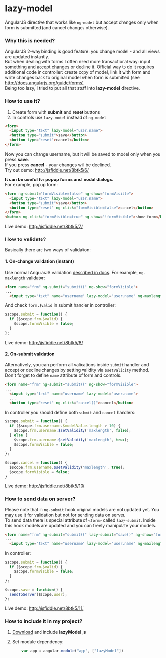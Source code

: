 lazy-model
==========

AngularJS directive that works like `ng-model` but accept changes only when form is submitted (and cancel changes otherwise).

### Why this is needed?
AngularJS 2-way binding is good feature: you change model - and all views are updated instantly.  
But when dealing with forms I often need more transactional way: input something and accept changes or decline it. Official way to do it requires additional code in controller: create copy of model, link it with form and write changes back to original model when form is submitted (see http://docs.angularjs.org/guide/forms).  
Being too lazy, I tried to put all that stuff into **lazy-model** directive.

### How to use it?
1. Create form with **submit** and **reset** buttons
2. In controls use `lazy-model` instead of `ng-model`

````html
<form>
  <input type="text" lazy-model="user.name">
  <button type="submit">save</button>
  <button type="reset">cancel</button>
</form>
````

Now you can change username, but it will be saved to model only when you press **save**.   
If you press **cancel** - your changes will be declined.   
Try out demo: http://jsfiddle.net/8btk5/6/

**It can be useful for popup forms and modal dialogs.**  
For example, popup form: 
````html
<form ng-submit="formVisible=false" ng-show="formVisible">
  <input type="text" lazy-model="user.name">
  <button type="submit">save</button>
  <button type="reset" ng-click="formVisible=false">cancel</button>
</form>
<button ng-click="formVisible=true" ng-show="!formVisible">show form</button>
````
Live demo: http://jsfiddle.net/8btk5/7/

### How to validate?
Basically there are two ways of validation:

#### 1. On-change validation (instant)
Use normal AngularJS validation [described in docs](http://docs.angularjs.org/guide/forms).
For example, `ng-maxlength` validator:
````html
<form name="frm" ng-submit="submit()" ng-show="formVisible">
...
  <input type="text" name="username" lazy-model="user.name" ng-maxlength="10">
````
And check `form.$valid` in submit handler in controller:
````js
$scope.submit = function() {    
  if ($scope.frm.$valid) {
    $scope.formVisible = false;
  }
};
````
Live demo: http://jsfiddle.net/8btk5/8/

#### 2. On-submit validation
Alternatively, you can perform all validations inside `submit` handler and accept or decline
changes by setting validity via `$setValidity` method. Don't forget to define `name` attribute 
of form and controls.

````html
<form name="frm" ng-submit="submit()" ng-show="formVisible">
...
  <input type="text" name="username" lazy-model="user.name">
  ...
  <button type="reset" ng-click="cancel()">cancel</button>
````
In controller you should define both `submit` and `cancel` handlers:
````js
$scope.submit = function() {
  if ($scope.frm.username.$modelValue.length > 10) {
    $scope.frm.username.$setValidity('maxlength', false);  
  } else {
    $scope.frm.username.$setValidity('maxlength', true);
    $scope.formVisible = false;
  }  
};

$scope.cancel = function() {
  $scope.frm.username.$setValidity('maxlength', true);
  $scope.formVisible = false;
}

````

Live demo: http://jsfiddle.net/8btk5/10/ 

### How to send data on server?
Please note that in `ng-submit` hook original models are not updated yet.
You may use it for validation but not for sending data on server.  
To send data there is special attribute of `<form>` called `lazy-submit`. 
Inside this hook models are updated and you can freely manipulate your models.

````html
<form name="frm" ng-submit="submit()" lazy-submit="save()" ng-show="formVisible">
...
  <input type="text" name="username" lazy-model="user.name" ng-maxlength="10">
````

In controller:
````js
$scope.submit = function() {    
  if ($scope.frm.$valid) {
    $scope.formVisible = false;
  }
};

$scope.save = function() { 
  sendToServer($scope.user);   
};
````

Live demo: http://jsfiddle.net/8btk5/11/

### How to include it in my project?
1. [Download](http://vitalets.github.io/lazy-model/lazyModel.js) and include **lazyModel.js**
2. Set module dependency:

    ````js
        var app = angular.module("app", ["lazyModel"]);
    ````
